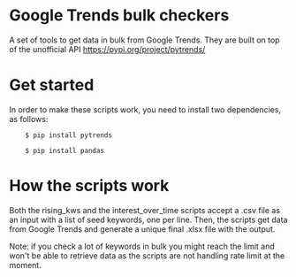 # Google Trends bulk checkers

A set of tools to get data in bulk from Google Trends. They are built on top of the unofficial API https://pypi.org/project/pytrends/


# Get started

In order to make these scripts work, you need to install two dependencies, as follows:


        $ pip install pytrends
        
        $ pip install pandas
        

# How the scripts work

Both the rising_kws and the interest_over_time scripts accept a .csv file as an input with a list of seed keywords, one per line.
Then, the scripts get data from Google Trends and generate a unique final .xlsx file with the output.

Note: if you check a lot of keywords in bulk you might reach the limit and won't be able to retrieve data as the scripts are not handling rate limit at the moment.
